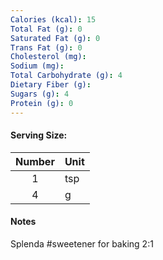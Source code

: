 ```yaml
---
Calories (kcal): 15
Total Fat (g): 0
Saturated Fat (g): 0
Trans Fat (g): 0
Cholesterol (mg): 
Sodium (mg): 
Total Carbohydrate (g): 4
Dietary Fiber (g): 
Sugars (g): 4
Protein (g): 0
---
```

#### Serving Size:

| Number | Unit |
| :----: | :--- |
|   1    | tsp  |
|   4    | g    |
#### Notes

Splenda #sweetener for baking 2:1